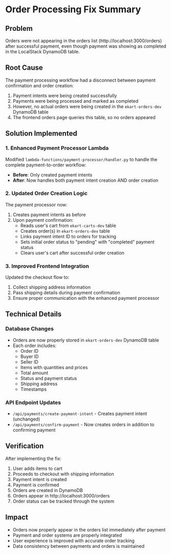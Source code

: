 # Order Processing Fix Summary

## Problem
Orders were not appearing in the orders list (http://localhost:3000/orders) after successful payment, even though payment was showing as completed in the LocalStack DynamoDB table.

## Root Cause
The payment processing workflow had a disconnect between payment confirmation and order creation:

1. Payment intents were being created successfully
2. Payments were being processed and marked as completed
3. However, no actual orders were being created in the `ekart-orders-dev` DynamoDB table
4. The frontend orders page queries this table, so no orders appeared

## Solution Implemented

### 1. Enhanced Payment Processor Lambda
Modified `lambda-functions/payment-processor/handler.py` to handle the complete payment-to-order workflow:

- **Before**: Only created payment intents
- **After**: Now handles both payment intent creation AND order creation

### 2. Updated Order Creation Logic
The payment processor now:

1. Creates payment intents as before
2. Upon payment confirmation:
   - Reads user's cart from `ekart-carts-dev` table
   - Creates order(s) in `ekart-orders-dev` table
   - Links payment intent ID to orders for tracking
   - Sets initial order status to "pending" with "completed" payment status
   - Clears user's cart after successful order creation

### 3. Improved Frontend Integration
Updated the checkout flow to:

1. Collect shipping address information
2. Pass shipping details during payment confirmation
3. Ensure proper communication with the enhanced payment processor

## Technical Details

### Database Changes
- Orders are now properly stored in `ekart-orders-dev` DynamoDB table
- Each order includes:
  - Order ID
  - Buyer ID
  - Seller ID
  - Items with quantities and prices
  - Total amount
  - Status and payment status
  - Shipping address
  - Timestamps

### API Endpoint Updates
- `/api/payments/create-payment-intent` - Creates payment intent (unchanged)
- `/api/payments/confirm-payment` - Now creates orders in addition to confirming payment

## Verification

After implementing the fix:

1. User adds items to cart
2. Proceeds to checkout with shipping information
3. Payment intent is created
4. Payment is confirmed
5. Orders are created in DynamoDB
6. Orders appear in http://localhost:3000/orders
7. Order status can be tracked through the system

## Impact
- Orders now properly appear in the orders list immediately after payment
- Payment and order systems are properly integrated
- User experience is improved with accurate order tracking
- Data consistency between payments and orders is maintained